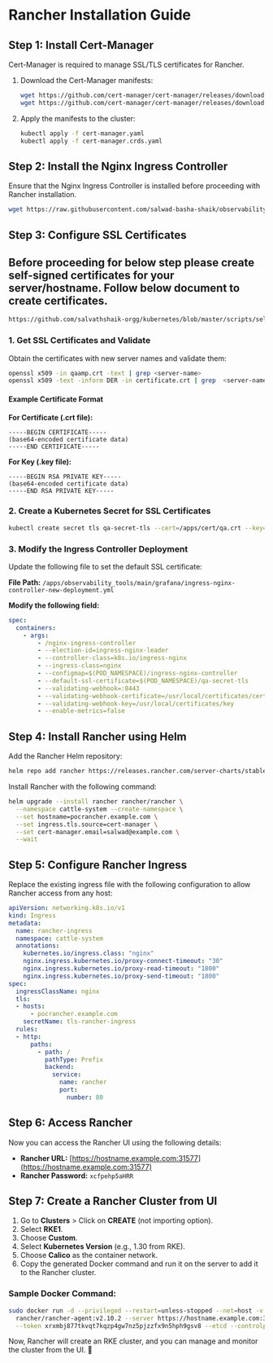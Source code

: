 # Rancher Installation Guide

## Step 1: Install Cert-Manager

Cert-Manager is required to manage SSL/TLS certificates for Rancher.

1. Download the Cert-Manager manifests:
   ```sh
   wget https://github.com/cert-manager/cert-manager/releases/download/v1.17.1/cert-manager.yaml
   wget https://github.com/cert-manager/cert-manager/releases/download/v1.17.1/cert-manager.crds.yaml
   ```
2. Apply the manifests to the cluster:
   ```sh
   kubectl apply -f cert-manager.yaml
   kubectl apply -f cert-manager.crds.yaml
   ```

## Step 2: Install the Nginx Ingress Controller

Ensure that the Nginx Ingress Controller is installed before proceeding with Rancher installation.
```sh
wget https://raw.githubusercontent.com/salwad-basha-shaik/observability-tools-k8-configs/refs/heads/main/grafana/ingress-controller-nginx-new-version-second.yaml?token=GHSAT0AAAAAAC5YRYVWLBBY3KRRYM7NL44KZ5U3KLQ
```

## Step 3: Configure SSL Certificates

## Before proceeding for below step please create self-signed certificates for your server/hostname. Follow below document to create certificates.

```sh
https://github.com/salvathshaik-orgg/kubernetes/blob/master/scripts/self-signed-certificate-openssl.md
```

### 1. Get SSL Certificates and Validate
Obtain the certificates with new server names and validate them:
```sh
openssl x509 -in qaamp.crt -text | grep <server-name>
openssl x509 -text -inform DER -in certificate.crt | grep  <server-name>
```

#### Example Certificate Format
**For Certificate (.crt file):**
```
-----BEGIN CERTIFICATE-----
(base64-encoded certificate data)
-----END CERTIFICATE-----
```
**For Key (.key file):**
```
-----BEGIN RSA PRIVATE KEY-----
(base64-encoded certificate data)
-----END RSA PRIVATE KEY-----
```

### 2. Create a Kubernetes Secret for SSL Certificates
```sh
kubectl create secret tls qa-secret-tls --cert=/apps/cert/qa.crt --key=/apps/cert/key-decrypted.key -n ingress-nginx-second
```

### 3. Modify the Ingress Controller Deployment
Update the following file to set the default SSL certificate:

**File Path:** `/apps/observability_tools/main/grafana/ingress-nginx-controller-new-deployment.yml`

**Modify the following field:**
```yaml
spec:
  containers:
    - args:
        - /nginx-ingress-controller
        - --election-id=ingress-nginx-leader
        - --controller-class=k8s.io/ingress-nginx
        - --ingress-class=nginx
        - --configmap=$(POD_NAMESPACE)/ingress-nginx-controller
        - --default-ssl-certificate=$(POD_NAMESPACE)/qa-secret-tls
        - --validating-webhook=:8443
        - --validating-webhook-certificate=/usr/local/certificates/cert
        - --validating-webhook-key=/usr/local/certificates/key
        - --enable-metrics=false
```

## Step 4: Install Rancher using Helm

Add the Rancher Helm repository:
```sh
helm repo add rancher https://releases.rancher.com/server-charts/stable
```

Install Rancher with the following command:
```sh
helm upgrade --install rancher rancher/rancher \
  --namespace cattle-system --create-namespace \
  --set hostname=pocrancher.example.com \
  --set ingress.tls.source=cert-manager \
  --set cert-manager.email=salwad@example.com \
  --wait
```

## Step 5: Configure Rancher Ingress

Replace the existing ingress file with the following configuration to allow Rancher access from any host:

```yaml
apiVersion: networking.k8s.io/v1
kind: Ingress
metadata:
  name: rancher-ingress
  namespace: cattle-system
  annotations:
    kubernetes.io/ingress.class: "nginx"
    nginx.ingress.kubernetes.io/proxy-connect-timeout: "30"
    nginx.ingress.kubernetes.io/proxy-read-timeout: "1800"
    nginx.ingress.kubernetes.io/proxy-send-timeout: "1800"
spec:
  ingressClassName: nginx
  tls:
  - hosts:
      - pocrancher.example.com
    secretName: tls-rancher-ingress
  rules:
  - http:
      paths:
        - path: /
          pathType: Prefix
          backend:
            service:
              name: rancher
              port:
                number: 80
```

## Step 6: Access Rancher

Now you can access the Rancher UI using the following details:

- **Rancher URL:** [https://hostname.example.com:31577](https://hostname.example.com:31577)
- **Rancher Password:** `xcfpehp5aHRR`

## Step 7: Create a Rancher Cluster from UI

1. Go to **Clusters** > Click on **CREATE** (not importing option).
2. Select **RKE1**.
3. Choose **Custom**.
4. Select **Kubernetes Version** (e.g., 1.30 from RKE).
5. Choose **Calico** as the container network.
6. Copy the generated Docker command and run it on the server to add it to the Rancher cluster.

### Sample Docker Command:
```sh
sudo docker run -d --privileged --restart=unless-stopped --net=host -v /etc/kubernetes:/etc/kubernetes -v /var/run:/var/run \
  rancher/rancher-agent:v2.10.2 --server https://hostname.example.com:31577 \
  --token xrxmbj877tkvqt7kqzp4gw7nz5pjzzfx9n5hph9gsv8 --etcd --controlplane --worker
```

Now, Rancher will create an RKE cluster, and you can manage and monitor the cluster from the UI. 🎉

